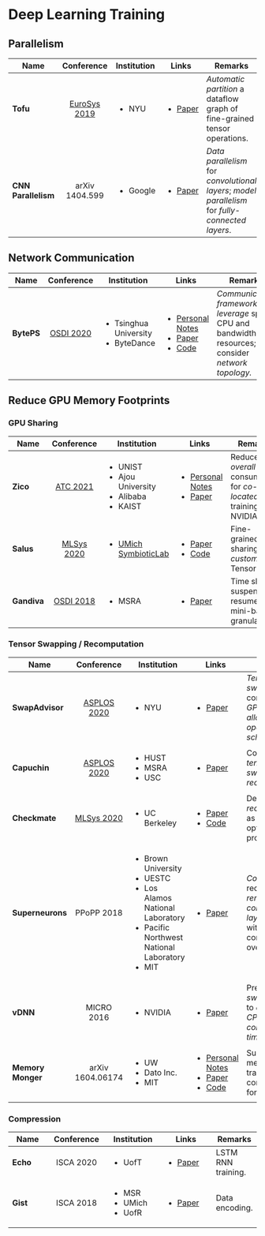 # Deep Learning Training

## Parallelism

<table><thead><tr><th width="139">Name</th><th width="137" align="center">Conference</th><th width="127">Institution</th><th width="122">Links</th><th>Remarks</th></tr></thead><tbody><tr><td><strong>Tofu</strong></td><td align="center"><a href="../../reading-notes/conference/eurosys-2019.md">EuroSys 2019</a></td><td><ul><li>NYU</li></ul></td><td><ul><li><a href="https://doi.org/10.1145/3302424.3303953">Paper</a></li></ul></td><td><em>Automatic partition</em> a dataflow graph of fine-grained tensor operations.</td></tr><tr><td><strong>CNN Parallelism</strong></td><td align="center">arXiv 1404.599</td><td><ul><li>Google</li></ul></td><td><ul><li><a href="https://arxiv.org/abs/1404.5997">Paper</a></li></ul></td><td><em>Data parallelism</em> for <em>convolutional layers</em>; <em>model parallelism</em> for <em>fully-connected layers</em>.</td></tr></tbody></table>

## Network Communication

<table><thead><tr><th width="116">Name</th><th width="134" align="center">Conference</th><th width="149">Institution</th><th width="137">Links</th><th>Remarks</th></tr></thead><tbody><tr><td><strong>BytePS</strong></td><td align="center"><a href="../../reading-notes/conference/osdi-2020/">OSDI 2020</a></td><td><ul><li>Tsinghua University</li><li>ByteDance</li></ul></td><td><ul><li><a href="../../reading-notes/conference/osdi-2020/a-unified-architecture-for-accelerating-distributed-dnn-training-in-heterogeneous-gpu-cpu-clusters.md">Personal Notes</a></li><li><a href="https://www.usenix.org/conference/osdi20/presentation/jiang">Paper</a></li><li><a href="https://github.com/bytedance/byteps">Code</a></li></ul></td><td><em>Communication framework; leverage</em> spare CPU and bandwidth resources; consider <em>network topology.</em></td></tr></tbody></table>

## Reduce GPU Memory Footprints

### GPU Sharing

<table><thead><tr><th width="133">Name</th><th width="131" align="center">Conference</th><th width="168">Institution</th><th width="132">Links</th><th>Remarks</th></tr></thead><tbody><tr><td><strong>Zico</strong></td><td align="center"><a href="../../reading-notes/conference/atc-2021/">ATC 2021</a></td><td><ul><li>UNIST</li><li>Ajou University</li><li>Alibaba</li><li>KAIST</li></ul></td><td><ul><li><a href="../../reading-notes/conference/atc-2021/zico.md">Personal Notes</a></li><li><a href="https://www.usenix.org/conference/atc21/presentation/lim">Paper</a></li></ul></td><td>Reduce the <em>overall</em> GPU consumption for <em>co-located</em> DNN training jobs; NVIDIA MPS.</td></tr><tr><td><strong>Salus</strong></td><td align="center"><a href="../../reading-notes/conference/mlsys-2020.md">MLSys 2020</a></td><td><ul><li><a href="https://symbioticlab.org/">UMich SymbioticLab</a></li></ul></td><td><ul><li><a href="https://proceedings.mlsys.org/paper/2020/file/f7177163c833dff4b38fc8d2872f1ec6-Paper.pdf">Paper</a></li><li><a href="https://github.com/symbioticlab/salus">Code</a></li></ul></td><td>Fine-grained GPU sharing; <em>customized</em> TensorFlow.</td></tr><tr><td><strong>Gandiva</strong></td><td align="center"><a href="../../reading-notes/conference/osdi-2018/">OSDI 2018</a></td><td><ul><li>MSRA</li></ul></td><td><ul><li><a href="https://www.usenix.org/conference/osdi18/presentation/xiao">Paper</a></li></ul></td><td>Time slicing; suspend and resume; mini-batch granularity.</td></tr></tbody></table>

### Tensor Swapping / Recomputation

<table><thead><tr><th width="170">Name</th><th align="center">Conference</th><th>Institution</th><th width="132">Links</th><th>Remarks</th></tr></thead><tbody><tr><td><strong>SwapAdvisor</strong></td><td align="center"><a href="../../reading-notes/conference/asplos-2020.md">ASPLOS 2020</a></td><td><ul><li>NYU</li></ul></td><td><ul><li><a href="https://dl.acm.org/doi/10.1145/3373376.3378530">Paper</a></li></ul></td><td><em>Tensor swapping</em>; consider both <em>GPU memory allocation</em> and <em>operator scheduling</em>.</td></tr><tr><td><strong>Capuchin</strong></td><td align="center"><a href="../../reading-notes/conference/asplos-2020.md">ASPLOS 2020</a></td><td><ul><li>HUST</li><li>MSRA</li><li>USC</li></ul></td><td><ul><li><a href="https://dl.acm.org/doi/10.1145/3373376.3378505">Paper</a></li></ul></td><td>Combination of <em>tensor swapping</em> and <em>recomputation</em>.</td></tr><tr><td><strong>Checkmate</strong></td><td align="center"><a href="../../reading-notes/conference/mlsys-2020.md">MLSys 2020</a></td><td><ul><li>UC Berkeley</li></ul></td><td><ul><li><a href="https://proceedings.mlsys.org/paper/2020/hash/084b6fbb10729ed4da8c3d3f5a3ae7c9-Abstract.html">Paper</a></li><li><a href="https://github.com/parasj/checkmate">Code</a></li></ul></td><td>Define <em>tensor recomputation</em> as an optimization problem.</td></tr><tr><td><strong>Superneurons</strong></td><td align="center">PPoPP 2018</td><td><ul><li>Brown University</li><li>UESTC</li><li>Los Alamos National Laboratory</li><li>Pacific Northwest National Laboratory</li><li>MIT</li></ul></td><td><ul><li><a href="https://dl.acm.org/doi/10.1145/3200691.3178491">Paper</a></li></ul></td><td><em>Cost-aware</em> recomputation; <em>remove the convolutional layer tensor</em> with low computational overhead.</td></tr><tr><td><strong>vDNN</strong></td><td align="center">MICRO 2016</td><td><ul><li>NVIDIA</li></ul></td><td><ul><li><a href="https://dl.acm.org/doi/10.5555/3195638.3195660">Paper</a></li></ul></td><td>Predictively <em>swap tensors</em> to <em>overlap the CPU-GPU communication time</em>.</td></tr><tr><td><strong>Memory Monger</strong></td><td align="center">arXiv 1604.06174</td><td><ul><li>UW</li><li>Dato Inc.</li><li>MIT</li></ul></td><td><ul><li><a href="../../Miscellaneous/arXiv-2016/training-deep-nets-with-sublinear-memory-cost.md">Personal Notes</a></li><li><a href="https://arxiv.org/abs/1604.06174">Paper</a></li><li><a href="https://github.com/dmlc/mxnet-memonger">Code</a></li></ul></td><td>Sublinear memory cost; trade computation for memory.</td></tr></tbody></table>

### Compression

<table><thead><tr><th width="108">Name</th><th width="135" align="center">Conference</th><th width="130">Institution</th><th width="138">Links</th><th>Remarks</th></tr></thead><tbody><tr><td><strong>Echo</strong></td><td align="center">ISCA 2020</td><td><ul><li>UofT</li></ul></td><td><ul><li><a href="https://dl.acm.org/doi/abs/10.1109/ISCA45697.2020.00092">Paper</a></li></ul></td><td>LSTM RNN training.</td></tr><tr><td><strong>Gist</strong></td><td align="center">ISCA 2018</td><td><ul><li>MSR</li><li>UMich</li><li>UofR</li></ul></td><td><ul><li><a href="https://www.microsoft.com/en-us/research/uploads/prod/2018/04/fiddle-gist-isca18.pdf">Paper</a></li></ul></td><td>Data encoding.</td></tr></tbody></table>
